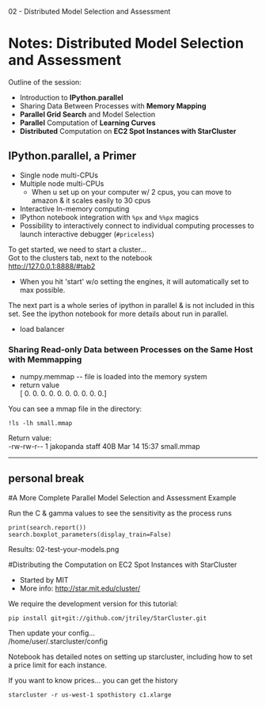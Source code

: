 02 - Distributed Model Selection and Assessment

# Notes: Distributed Model Selection and Assessment

Outline of the session:

- Introduction to **IPython.parallel**
- Sharing Data Between Processes with **Memory Mapping**
- **Parallel Grid Search** and Model Selection
- **Parallel** Computation of **Learning Curves**
- **Distributed** Computation on **EC2 Spot Instances with StarCluster**

## IPython.parallel, a Primer
- Single node multi-CPUs
- Multiple node multi-CPUs 
    - When u set up on your computer w/ 2 cpus, you can move to amazon & it scales easily to 30 cpus
- Interactive In-memory computing
- IPython notebook integration with `%px` and `%%px` magics
- Possibility to interactively connect to individual computing processes to launch interactive debugger (`#priceless`)

To get started, we need to start a cluster...   
Got to the clusters tab, next to the notebook     
http://127.0.0.1:8888/#tab2    
- When you hit 'start' w/o setting the engines, it will automatically set to max possible.

The next part is a whole series of ipython in parallel & is not included in this set. See the ipython notebook for more details about run in parallel.

- load balancer 

### Sharing Read-only Data between Processes on the Same Host with Memmapping
- numpy.memmap -- file is loaded into the memory system
- return value      
    [ 0.  0.  0.  0.  0.  0.  0.  0.  0.  0.]

You can see a mmap file in the directory: 
```
!ls -lh small.mmap
```

Return value:      
-rw-rw-r--  1 jakopanda  staff    40B Mar 14 15:37 small.mmap


----
personal break
----


#A More Complete Parallel Model Selection and Assessment Example

Run the C & gamma values to see the sensitivity as the process runs
```
print(search.report())      
search.boxplot_parameters(display_train=False)     
```

Results: 02-test-your-models.png


#Distributing the Computation on EC2 Spot Instances with StarCluster

- Started by MIT
- More info: http://star.mit.edu/cluster/

We require the development version for this tutorial:
```
pip install git+git://github.com/jtriley/StarCluster.git
```

Then update your config...       
/home/user/.starcluster/config       

Notebook has detailed notes on setting up starcluster, including how to set a price limit for each instance. 

If you want to know prices... you can get the history
```
starcluster -r us-west-1 spothistory c1.xlarge
```